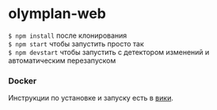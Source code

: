 # olymplan-web  

`$ npm install` после клонирования  
`$ npm start` чтобы запустить просто так  
`$ npm devstart` чтобы запустить с детектором изменений и автоматическим перезапуском

### Docker
Инструкции по установке и запуску есть в [вики](https://github.com/olymplan/olymplan-web/wiki/%D0%97%D0%B0%D0%BF%D1%83%D1%81%D0%BA-%D0%B2-%D0%94%D0%BE%D0%BA%D0%B5%D1%80%D0%B5).
